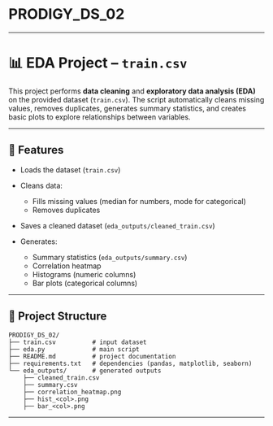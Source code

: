 # PRODIGY_DS_02

---

# 📊 EDA Project – `train.csv`

This project performs **data cleaning** and **exploratory data analysis (EDA)** on the provided dataset (`train.csv`).
The script automatically cleans missing values, removes duplicates, generates summary statistics, and creates basic plots to explore relationships between variables.

---

## 🚀 Features

* Loads the dataset (`train.csv`)
* Cleans data:

  * Fills missing values (median for numbers, mode for categorical)
  * Removes duplicates
* Saves a cleaned dataset (`eda_outputs/cleaned_train.csv`)
* Generates:

  * Summary statistics (`eda_outputs/summary.csv`)
  * Correlation heatmap
  * Histograms (numeric columns)
  * Bar plots (categorical columns)

---

## 📂 Project Structure

```
PRODIGY_DS_02/
├── train.csv          # input dataset
├── eda.py             # main script
├── README.md          # project documentation
├── requirements.txt   # dependencies (pandas, matplotlib, seaborn)
└── eda_outputs/       # generated outputs
    ├── cleaned_train.csv
    ├── summary.csv
    ├── correlation_heatmap.png
    ├── hist_<col>.png
    ├── bar_<col>.png
```

---
